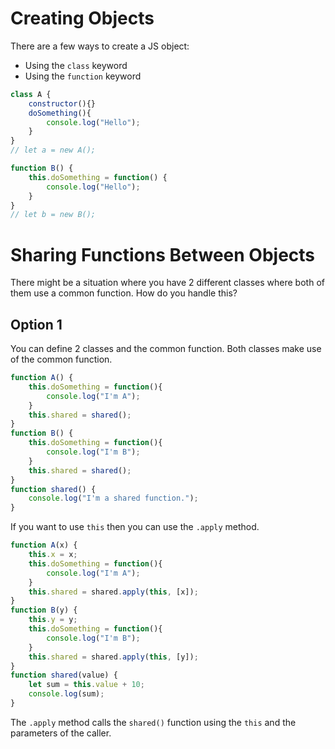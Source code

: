 # Creating Objects
There are a few ways to create a JS object:
* Using the `class` keyword
* Using the `function` keyword

```js
class A {
    constructor(){}
    doSomething(){
        console.log("Hello");
    }
}
// let a = new A();

function B() {
    this.doSomething = function() {
        console.log("Hello");
    }
}
// let b = new B();
```

# Sharing Functions Between Objects
There might be a situation where you have 2 different classes where both of them use a common function. How do you handle this?

## Option 1
You can define 2 classes and the common function. Both classes make use of the common function.
```js
function A() {
    this.doSomething = function(){
        console.log("I'm A");
    }
    this.shared = shared();
}
function B() {
    this.doSomething = function(){
        console.log("I'm B");
    }
    this.shared = shared();
}
function shared() {
    console.log("I'm a shared function.");
}
```

If you want to use `this` then you can use the `.apply` method.
```js
function A(x) {
    this.x = x;
    this.doSomething = function(){
        console.log("I'm A");
    }
    this.shared = shared.apply(this, [x]);
}
function B(y) {
    this.y = y;
    this.doSomething = function(){
        console.log("I'm B");
    }
    this.shared = shared.apply(this, [y]);
}
function shared(value) {
    let sum = this.value + 10;
    console.log(sum);
}
```
The `.apply` method calls the `shared()` function using the `this` and the parameters of the caller. 



